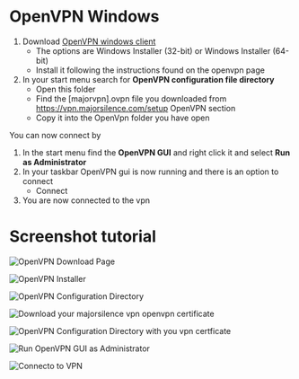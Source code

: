# OpenVPN Windows

1. Download <a href="https://openvpn.net/index.php/open-source/downloads.html">OpenVPN windows client</a>
    * The options are Windows Installer (32-bit) or Windows Installer (64-bit)
    * Install it following the instructions found on the openvpn page
2. In your start menu search for __OpenVPN configuration file directory__
    * Open this folder
    * Find the [majorvpn].ovpn file you downloaded from https://vpn.majorsilence.com/setup OpenVPN section
    * Copy it into the OpenVpn folder you have open

You can now connect by

1. In the start menu find the __OpenVPN GUI__ and right click it and select __Run as Administrator__
2. In your taskbar OpenVPN gui is now running and there is an option to connect
    * Connect
3. You are now connected to the vpn

# Screenshot tutorial

![OpenVPN Download Page](/assets/knowledgebase/openvpn/windows-networking/0001-openvpn.png)

![OpenVPN Installer](/assets/knowledgebase/openvpn/windows-networking/0002-openvpn.png)

![OpenVPN Configuration Directory](/assets/knowledgebase/openvpn/windows-networking/0003-openvpn.png)

![Download your majorsilence vpn openvpn certificate](/assets/knowledgebase/openvpn/windows-networking/0004-openvpn.png)

![OpenVPN Configuration Directory with you vpn certficate](/assets/knowledgebase/openvpn/windows-networking/0005-openvpn.png)

![Run OpenVPN GUI as Administrator](/assets/knowledgebase/openvpn/windows-networking/0006-openvpn.png)

![Connecto to VPN](/assets/knowledgebase/openvpn/windows-networking/0007-openvpn.png)
